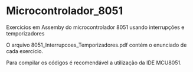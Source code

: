 # Microcontrolador_8051
Exercícios em Assemby do microcontrolador 8051 usando interrupções e temporizadores 

O arquivo 8051_Interrupcoes_Temporizadores.pdf contém o enunciado de cada exercício.

Para compilar os códigos é recomendável a utilização da IDE MCU8051.

